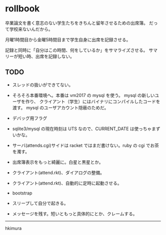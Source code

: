 # rollbook

卒業論文を書く意志のない学生たちをきちんと留年させるための出席簿。
だって学校来ないんだから。

月曜1時間目から金曜5時間目まで学生自身に出席を記録させる。

記録と同時に「自分はこの時間、何をしているか」をサマライズさせる。
サマリーが短い時、出席を記録しない。

## TODO

* スレッドの扱いができてない。

* そろそろ本番環境へ。本番は vm2017 の mysql を使う。
  mysql の新しいユーザを作り、
  クライアント（学生）にはバイナリにコンパイルしたコードを渡す。
  mysql のユーザアカウント隠蔽のためだ。

* デバッグ用フラグ

* sqlite3/mysql の現在時刻は UTS なので、CURRENT_DATE は使っちゃまずいかな。

* サーバ(attends.cgi)サイドは racket ではまだ書けない。ruby の cgi でお茶を濁す。

* 出席簿表示をもっと綺麗に。白星と黒星とか。

* クライアント(attend.rkt)、ダイアログの整備。

* クライアント(attend.rkt)、自動的に定時に起動させる。

* bootstrap

* スリープして自分で起きる。

* メッセージを残す。短いともっと具体的にとか、クレームする。

---
hkimura

